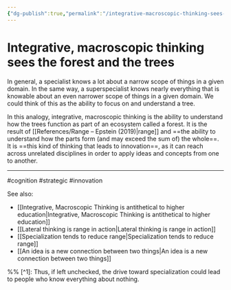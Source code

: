 ```yaml
---
{"dg-publish":true,"permalink":"/integrative-macroscopic-thinking-sees-the-forest-and-the-trees/"}
---
```



# Integrative, macroscopic thinking sees the forest and the trees

In general, a specialist knows a lot about a narrow scope of things in a given domain. In the same way, a superspecialist knows nearly everything that is knowable about an even narrower scope of things in a given domain. We could think of this as the ability to focus on and understand a tree.

In this analogy, integrative, macroscopic thinking is the ability to understand how the trees function as part of an ecosystem called a forest. It is the result of [[References/Range – Epstein (2019)\|range]] and ==the ability to understand how the parts form (and may exceed the sum of) the whole==. It is ==this kind of thinking that leads to innovation==, as it can reach across unrelated disciplines in order to apply ideas and concepts from one to another.

---
#cognition #strategic #innovation 

See also:
- [[Integrative, Macroscopic Thinking is antithetical to higher education\|Integrative, Macroscopic Thinking is antithetical to higher education]]
- [[Lateral thinking is range in action\|Lateral thinking is range in action]]
- [[Specialization tends to reduce range\|Specialization tends to reduce range]]
- [[An idea is a new connection between two things\|An idea is a new connection between two things]]

%% [^1]: Thus, if left unchecked, the drive toward specialization could lead to people who know everything about nothing.